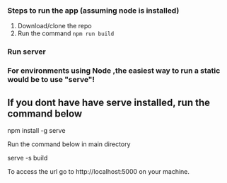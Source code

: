 

### Steps to run the app (assuming node is installed)

1. Download/clone the repo
2. Run the command `npm run build`

### Run server

### For environments using Node ,the easiest way to run a static would be to use "serve"!

## If you dont have have serve installed, run the command below
npm install -g serve

Run the command below in main directory

serve -s build

To access the url go to http://localhost:5000 on your machine.